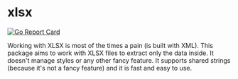 # xlsx

[![Go Report Card](https://goreportcard.com/badge/github.com/digilant/xlsx)](https://goreportcard.com/report/github.com/digilant/xlsx)

Working with XLSX is most of the times a pain (is built with XML). This package aims to work with XLSX files to extract only the data inside. It doesn't manage styles or any other fancy feature. It supports shared strings (because it's not a fancy feature) and it is fast and easy to use.
